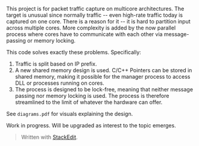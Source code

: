 
This project is for packet traffic capture on multicore architectures.  The target is unusual since normally traffic -- even high-rate traffic today is captured on one core.  There is a reason for it -- it is hard to partition input across multiple cores.  More complexity is added by the now parallel process where cores have to communicate with each other via message-passing or memory locking. 

This code solves exactly these problems.  Specifically:

 1. Traffic is split based on IP prefix. 
 2. A new shared memory design is used. C/C++ Pointers can be stored in shared memory, making it possible for the manager process to access DLL or processes running on cores. 
 3. The process is designed to be lock-free, meaning that neither message passing nor memory locking is used.  The process is therefore streamlined to the limit of whatever the hardware can offer. 


See `diagrams.pdf` for visuals explaining the design. 

Work in progress. Will be upgraded as interest to the topic emerges.
 

> Written with [StackEdit](https://stackedit.io/).